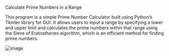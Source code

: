 Calculate Prime Numbers in a Range

This program is a simple Prime Number Calculator built using Python’s Tkinter library for GUI. It allows users to input a range by specifying a lower and upper limit and calculates the prime numbers within that range using the Sieve of Eratosthenes algorithm, which is an efficient method for finding prime numbers.


![image](https://github.com/user-attachments/assets/f1eb1c4a-5951-4a7d-8634-bb50ccfc5ddb)

